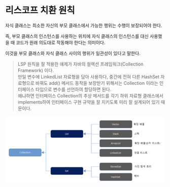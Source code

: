 # 리스코프 치환 원칙

자식 클래스는 최소한 자신의 부모 클래스에서 가능한 행위는 수행이 보장되어야 한다.

즉, 부모 클래스의 인스턴스를 사용하는 위치에 자식 클래스의 인스턴스를 대신 사용했을 때 코드가 원래 의도대로 작동해야 한다는 의미이다.

이것을 부모 클래스와 자식 클래스 사이의 행위가 일관성이 있다고 말한다.

> LSP 원칙을 잘 적용한 얘제가 자바의 컬렉션 프레임워크(Collection Framework) 이다.<br>
만일 변수에 LinkedList 자료형을 담아 사용하다, 중간에 전혀 다른 HashSet 자료형으로 바꿔도 add() 메서드 동작을 보장받기 위해서는 Collection 이라는 인터페이스 타입으로 변수를 선언하여 할당하면 된다.<br>
왜냐하면 인터페이스 Collection의 추상 메서드를 각기 하위 자료형 클래스에서 implements하여 인터페이스 구현 규약을 잘 지키도록 미리 잘 설계되어 있기 때문이다.

<img src="프레임워크.png" >

